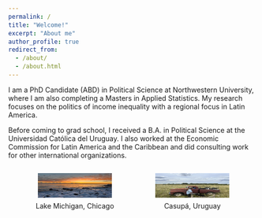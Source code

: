 ```yaml
---
permalink: /
title: "Welcome!"
excerpt: "About me"
author_profile: true
redirect_from: 
  - /about/
  - /about.html
---
```


I am a PhD Candidate (ABD) in Political Science at Northwestern University, where I am also completing a Masters in Applied Statistics. My research focuses on the politics of income inequality with a regional focus in Latin America. 

Before coming to grad school, I received a B.A. in Political Science at the Universidad Católica del Uruguay. I also worked at the Economic Commission for Latin America and the Caribbean and did consulting work for other international organizations. 



<style>
  .image-container {
    text-align: center;
  }

  .image-item {
    display: inline-block;
  }

  figcaption {
    text-align: center;
    margin-top: 5px;
  }
</style>

<div class="image-container">
  <figure class="image-item">
    <img src="/images/chi.jpg" alt="Lake Michigan" width="150" height="50">
    <figcaption>Lake Michigan, Chicago</figcaption>
  </figure>
  <figure class="image-item">
    <img src="/images/campo.jpg" alt="Description of image 2" width="150" height="50">
    <figcaption>Casupá, Uruguay</figcaption>
  </figure>
</div>

